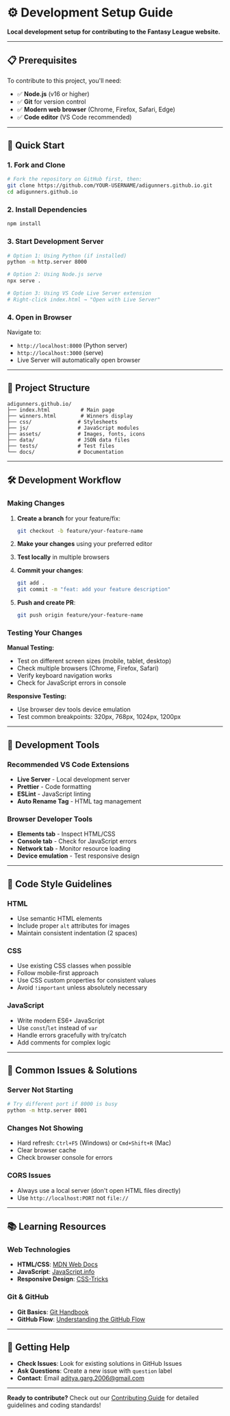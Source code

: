 # ⚙️ Development Setup Guide

**Local development setup for contributing to the Fantasy League website.**

---

## 📋 Prerequisites

To contribute to this project, you'll need:

- ✅ **Node.js** (v16 or higher)
- ✅ **Git** for version control
- ✅ **Modern web browser** (Chrome, Firefox, Safari, Edge)
- ✅ **Code editor** (VS Code recommended)

---

## 🚀 Quick Start

### 1. Fork and Clone

```bash
# Fork the repository on GitHub first, then:
git clone https://github.com/YOUR-USERNAME/adigunners.github.io.git
cd adigunners.github.io
```

### 2. Install Dependencies

```bash
npm install
```

### 3. Start Development Server

```bash
# Option 1: Using Python (if installed)
python -m http.server 8000

# Option 2: Using Node.js serve
npx serve .

# Option 3: Using VS Code Live Server extension
# Right-click index.html → "Open with Live Server"
```

### 4. Open in Browser

Navigate to:

- `http://localhost:8000` (Python server)
- `http://localhost:3000` (serve)
- Live Server will automatically open browser

---

## 📁 Project Structure

```
adigunners.github.io/
├── index.html          # Main page
├── winners.html        # Winners display
├── css/               # Stylesheets
├── js/                # JavaScript modules
├── assets/            # Images, fonts, icons
├── data/              # JSON data files
├── tests/             # Test files
└── docs/              # Documentation
```

---

## 🛠️ Development Workflow

### Making Changes

1. **Create a branch** for your feature/fix:

   ```bash
   git checkout -b feature/your-feature-name
   ```

2. **Make your changes** using your preferred editor

3. **Test locally** in multiple browsers

4. **Commit your changes**:

   ```bash
   git add .
   git commit -m "feat: add your feature description"
   ```

5. **Push and create PR**:
   ```bash
   git push origin feature/your-feature-name
   ```

### Testing Your Changes

**Manual Testing:**

- Test on different screen sizes (mobile, tablet, desktop)
- Check multiple browsers (Chrome, Firefox, Safari)
- Verify keyboard navigation works
- Check for JavaScript errors in console

**Responsive Testing:**

- Use browser dev tools device emulation
- Test common breakpoints: 320px, 768px, 1024px, 1200px

---

## 🔧 Development Tools

### Recommended VS Code Extensions

- **Live Server** - Local development server
- **Prettier** - Code formatting
- **ESLint** - JavaScript linting
- **Auto Rename Tag** - HTML tag management

### Browser Developer Tools

- **Elements tab** - Inspect HTML/CSS
- **Console tab** - Check for JavaScript errors
- **Network tab** - Monitor resource loading
- **Device emulation** - Test responsive design

---

## 📝 Code Style Guidelines

### HTML

- Use semantic HTML elements
- Include proper `alt` attributes for images
- Maintain consistent indentation (2 spaces)

### CSS

- Use existing CSS classes when possible
- Follow mobile-first approach
- Use CSS custom properties for consistent values
- Avoid `!important` unless absolutely necessary

### JavaScript

- Write modern ES6+ JavaScript
- Use `const`/`let` instead of `var`
- Handle errors gracefully with try/catch
- Add comments for complex logic

---

## 🐛 Common Issues & Solutions

### Server Not Starting

```bash
# Try different port if 8000 is busy
python -m http.server 8001
```

### Changes Not Showing

- Hard refresh: `Ctrl+F5` (Windows) or `Cmd+Shift+R` (Mac)
- Clear browser cache
- Check browser console for errors

### CORS Issues

- Always use a local server (don't open HTML files directly)
- Use `http://localhost:PORT` not `file://`

---

## 📚 Learning Resources

### Web Technologies

- **HTML/CSS**: [MDN Web Docs](https://developer.mozilla.org/)
- **JavaScript**: [JavaScript.info](https://javascript.info/)
- **Responsive Design**: [CSS-Tricks](https://css-tricks.com/)

### Git & GitHub

- **Git Basics**: [Git Handbook](https://guides.github.com/introduction/git-handbook/)
- **GitHub Flow**: [Understanding the GitHub Flow](https://guides.github.com/introduction/flow/)

---

## 🤝 Getting Help

- **Check Issues**: Look for existing solutions in GitHub Issues
- **Ask Questions**: Create a new issue with `question` label
- **Contact**: Email [aditya.garg.2006@gmail.com](mailto:aditya.garg.2006@gmail.com)

---

**Ready to contribute?** Check out our [Contributing Guide](CONTRIBUTING.md) for detailed guidelines
and coding standards!
